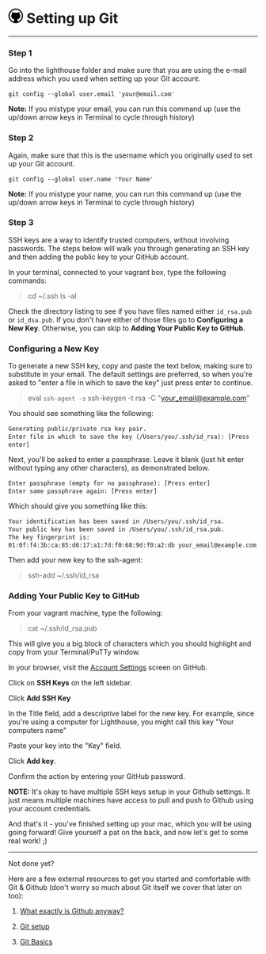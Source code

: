 # ![Github](/images/github-big.png) Setting up Git
---

### Step 1

Go into the lighthouse folder and make sure that you are using the e-mail address which you used when setting up your Git account.

    git config --global user.email 'your@email.com'

**Note:** If you mistype your email, you can run this command up (use the up/down arrow keys in Terminal to cycle through history)

### Step 2

Again, make sure that this is the username which you originally used to set up your Git account.

    git config --global user.name 'Your Name'

**Note:** If you mistype your name, you can run this command up (use the up/down arrow keys in Terminal to cycle through history)

### Step 3

SSH keys are a way to identify trusted computers, without involving passwords. The steps below will walk you through generating an SSH key and then adding the public key to your GitHub account.

In your terminal, connected to your vagrant box, type the following commands:

> cd ~/.ssh
> ls -al

Check the directory listing to see if you have files named either `id_rsa.pub` or `id_dsa.pub`. If you don't have either of those files go to **Configuring a New Key**. Otherwise, you can skip to **Adding Your Public Key to GitHub**.

### Configuring a New Key

To generate a new SSH key, copy and paste the text below, making sure to substitute in your email. The default settings are preferred, so when you're asked to "enter a file in which to save the key" just press enter to continue.

> eval `ssh-agent -s`
> ssh-keygen -t rsa -C "your_email@example.com"

You should see something like the following:

    Generating public/private rsa key pair.
    Enter file in which to save the key (/Users/you/.ssh/id_rsa): [Press enter]

Next, you'll be asked to enter a passphrase. Leave it blank (just hit enter without typing any other characters), as demonstrated below.

    Enter passphrase (empty for no passphrase): [Press enter]
    Enter same passphrase again: [Press enter]

Which should give you something like this:

    Your identification has been saved in /Users/you/.ssh/id_rsa.
    Your public key has been saved in /Users/you/.ssh/id_rsa.pub.
    The key fingerprint is:
    01:0f:f4:3b:ca:85:d6:17:a1:7d:f0:68:9d:f0:a2:db your_email@example.com

Then add your new key to the ssh-agent:

> ssh-add ~/.ssh/id_rsa

### Adding Your Public Key to GitHub

From your vagrant machine, type the following:

> cat ~/.ssh/id_rsa.pub

This will give you a big block of characters which you should highlight and copy from your Terminal/PuTTy window.

In your browser, visit the [Account Settings](https://github.com/settings/admin) screen on GitHub.

Click on **SSH Keys** on the left sidebar.

Click **Add SSH Key**

In the Title field, add a descriptive label for the new key. For example, since you're using a computer for Lighthouse, you might call this key "Your computers name"

Paste your key into the "Key" field.

Click **Add key**.

Confirm the action by entering your GitHub password.

**NOTE:** It's okay to have multiple SSH keys setup in your Github settings. It just means multiple machines have access to pull and push to Github using your account credentials.

And that's it - you've finished setting up your mac, which you will be using going forward! Give yourself a pat on the back, and now let's get to some real work! ;)

---
Not done yet?

Here are a few external resources to get you started and comfortable with Git & Github (don't worry so much about Git itself we cover that later on too):

1. [What exactly is Github anyway?](http://techcrunch.com/2012/07/14/what-exactly-is-github-anyway/)

2. [Git setup](https://help.github.com/articles/set-up-git/)

3. [Git Basics](https://git-scm.com/book/en/v2/Getting-Started-Git-Basics)
